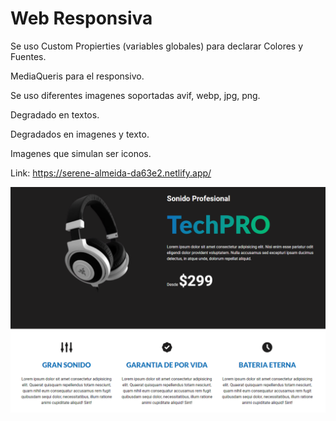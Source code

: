 # Web Responsiva

Se uso Custom Propierties (variables globales) para declarar Colores y Fuentes.


MediaQueris para el responsivo.


Se uso diferentes imagenes soportadas avif, webp, jpg, png.


Degradado en textos.


Degradados en imagenes y texto.


Imagenes que simulan ser iconos.


Link: https://serene-almeida-da63e2.netlify.app/

<img src="../imgs/04.PNG">